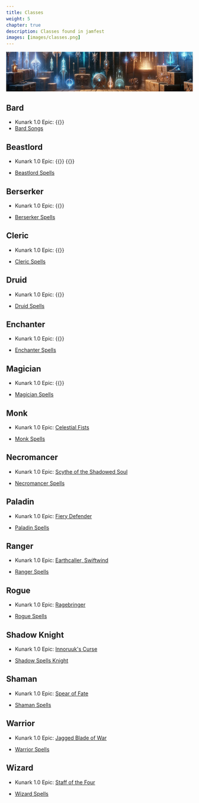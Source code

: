 ```yaml
---
title: Classes
weight: 5
chapter: true
description: Classes found in jamfest
images: [images/classes.png]
---
```


![Classes](images/classes.png)

## Bard

- Kunark 1.0 Epic: {{<item id="20542" name="Singing Short Sword" link="/expansions/1-kunark/epics/brd-epic/">}}
- [Bard Songs](spells/brd.md)

## Beastlord

- Kunark 1.0 Epic: {{<item id="8495" name="Claw of the Savage Spirit" link="/expansions/1-kunark/epics/bst-epic/">}} {{<item id="8496" name="Claw of the Savage Spirit" link="/expansions/1-kunark/epics/bst-epic/">}}

- [Beastlord Spells](spells/bst.md)

## Berserker

- Kunark 1.0 Epic: {{<item id="68299" name="Kerasian Axe of Ire" link="/expansions/1-kunark/epics/ber-epic/">}}

- [Berserker Spells](spells/ber.md)

## Cleric

- Kunark 1.0 Epic: {{<item id="5532" name="Water Sprinkler of the Nem Ankh" link="/expansions/1-kunark/epics/clr-epic/">}}

- [Cleric Spells](spells/clr.md)

## Druid

- Kunark 1.0 Epic: {{<item id="20490" name="Nature Walker's Scimitar" link="/expansions/1-kunark/epics/dru-epic/">}}

- [Druid Spells](spells/dru.md)

## Enchanter

- Kunark 1.0 Epic: {{<item id="10650" name="Staff of the Serpent" link="/expansions/1-kunark/epics/enc-epic/">}}

- [Enchanter Spells](spells/enc.md)

## Magician

- Kunark 1.0 Epic: {{<item id="28034" name="Orb of Mastery" link="/expansions/1-kunark/epics/mag-epic/">}}

- [Magician Spells](spells/mag.md)

## Monk

- Kunark 1.0 Epic: [Celestial Fists](expansions/1-kunark/epics/mnk-epic.md)

- [Monk Spells](spells/mnk.md)

## Necromancer

- Kunark 1.0 Epic: [Scythe of the Shadowed Soul](expansions/1-kunark/epics/nec-epic.md)

- [Necromancer Spells](spells/nec.md)

## Paladin

- Kunark 1.0 Epic: [Fiery Defender](expansions/1-kunark/epics/pal-epic.md)

- [Paladin Spells](spells/pal.md)

## Ranger

- Kunark 1.0 Epic: [Earthcaller, Swiftwind](expansions/1-kunark/epics/rng-epic.md)

- [Ranger Spells](spells/rng.md)

## Rogue

- Kunark 1.0 Epic: [Ragebringer](expansions/1-kunark/epics/rog-epic.md)

- [Rogue Spells](spells/rog.md)

## Shadow Knight

- Kunark 1.0 Epic: [Innoruuk's Curse](expansions/1-kunark/epics/shd-epic.md)

- [Shadow Spells Knight](spells/shd.md)

## Shaman

- Kunark 1.0 Epic: [Spear of Fate](expansions/1-kunark/epics/shm-epic.md)

- [Shaman Spells](spells/shm.md)

## Warrior

- Kunark 1.0 Epic: [Jagged Blade of War](expansions/1-kunark/epics/war-epic.md)

- [Warrior Spells](spells/war.md)

## Wizard

- Kunark 1.0 Epic: [Staff of the Four](expansions/1-kunark/epics/wiz-epic.md)

- [Wizard Spells](spells/wiz.md)